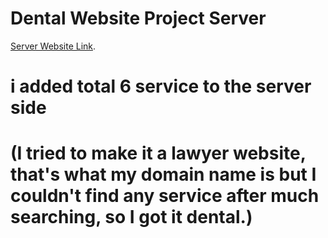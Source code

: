 # Dental Website Project Server

[Server Website Link](https://lawyer-website-server.vercel.app/services).

# i added total 6 service to the server side

# (I tried to make it a lawyer website, that's what my domain name is but I couldn't find any service after much searching, so I got it dental.)